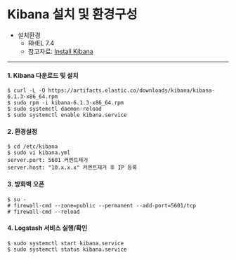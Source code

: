# Kibana 설치 및 환경구성

* 설치환경
    * RHEL 7.4
    * 참고자료: [Install Kibana](https://www.elastic.co/guide/en/beats/libbeat/6.1/kibana-installation.html)
---

#### 1. Kibana 다운로드 및 설치
  ```
  $ curl -L -O https://artifacts.elastic.co/downloads/kibana/kibana-6.1.3-x86_64.rpm
  $ sudo rpm -i kibana-6.1.3-x86_64.rpm
  $ sudo systemctl daemon-reload
  $ sudo systemctl enable kibana.service  
  ```
#### 2. 환경설정
  ```
  $ cd /etc/kibana
  $ sudo vi kibana.yml
  server.port: 5601 커멘트제거
  server.host: "10.x.x.x" 커멘트제거 후 IP 등록
  ```
#### 3. 방화벽 오픈
  ```
  $ su -
  # firewall-cmd --zone=public --permanent --add-port=5601/tcp
  # firewall-cmd --reload
  ```
#### 4. Logstash 서비스 실행/확인
  ```
  $ sudo systemctl start kibana.service
  $ sudo systemctl status kibana.service
  ```
